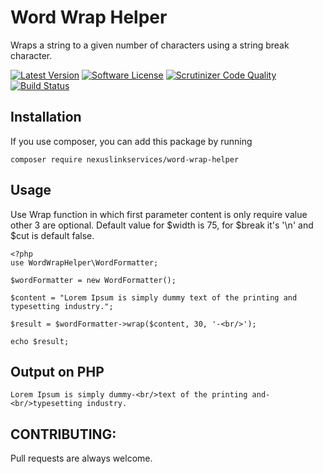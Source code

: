 # Word Wrap Helper
Wraps a string to a given number of characters using a string break character.

[![Latest Version](https://img.shields.io/packagist/v/nexuslinkservices/word-wrap-helper.svg?style=flat-square)](https://packagist.org/packages/nexuslinkservices/word-wrap-helper)
[![Software License](http://img.shields.io/badge/license-MIT-brightgreen.svg?style=flat-square)](LICENSE)
[![Scrutinizer Code Quality](https://scrutinizer-ci.com/g/nexuslinkservices/word-wrap-helper/badges/quality-score.png?b=master)](https://scrutinizer-ci.com/g/nexuslinkservices/word-wrap-helper/?branch=master)
[![Build Status](https://scrutinizer-ci.com/g/nexuslinkservices/word-wrap-helper/badges/build.png?b=master)](https://scrutinizer-ci.com/g/nexuslinkservices/word-wrap-helper/build-status/master)

## Installation

If you use composer, you can add this package by running 

````
composer require nexuslinkservices/word-wrap-helper
````

## Usage

Use Wrap function in which first parameter content is only require value other 3 are optional. 
Default value for $width is 75, for $break it's '\n' and $cut is default false. 

```
<?php
use WordWrapHelper\WordFormatter;

$wordFormatter = new WordFormatter();
        
$content = "Lorem Ipsum is simply dummy text of the printing and typesetting industry.";

$result = $wordFormatter->wrap($content, 30, '-<br/>');

echo $result;
```

## Output on PHP

```
Lorem Ipsum is simply dummy-<br/>text of the printing and-<br/>typesetting industry.
```

## CONTRIBUTING:

Pull requests are always welcome.